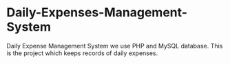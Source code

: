 # Daily-Expenses-Management-System
Daily Expense Management System we use PHP and MySQL database. This is the project which keeps records of daily expenses. 

